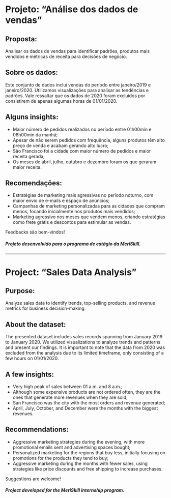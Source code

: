 # Projeto: “Análise dos dados de vendas”

## Proposta:  
Analisar os dados de vendas para identificar padrões, produtos mais vendidos e métricas de receita para decisões de negócio.

## Sobre os dados: 
Este conjunto de dados inclui vendas do período entre janeiro/2019 e janeiro/2020. Utilizamos visualizações para analisar as tendências e padrões. Vale ressaltar que os dados de 2020 foram excluídos por consistirem de apenas algumas horas de 01/01/2020.

## Alguns insights:

- Maior número de pedidos realizados no período entre 01h00min e 08h00min da manhã;
- Apesar de não serem pedidos com frequência, alguns produtos têm alto preço de venda e acabam gerando alto lucro;
- São Francisco foi a cidade com maior número de pedidos e maior receita gerada;
- Os meses de abril, julho, outubro e dezembro foram os que geraram maior receita.

## Recomendações:

- Estratégias de marketing mais agressivas no período noturno, com maior envio de e-mails e espaço de anúncios;
- Campanhas de marketing personalizadas para as cidades que compram menos, focando inicialmente nos produtos mais vendidos;
- Marketing agressivo nos meses que vendem menos, criando estratégias como frete grátis e descontos para estimular as vendas.

Feedbacks são bem-vindos!
##### *Projeto desenvolvido para o programa de estágio da MeriSkill.*

*******************************************

# Project: “Sales Data Analysis”

## Purpose:  
Analyze sales data to identify trends, top-selling products, and revenue metrics for business decision-making.

## About the dataset:  
The presented dataset includes sales records spanning from January 2019 to January 2020. We utilized visualizations to analyze trends and patterns and present our findings. It is important to note that the data from 2020 was excluded from the analysis due to its limited timeframe, only consisting of a few hours on 01/01/2020.

## A few insights:

- Very high peak of sales between 01 a.m. and 8 a.m.;
- Although some expensive products are not ordered often, they are the ones that generate more revenues when they are sold;
- San Francisco was the city with the most orders and revenue generated;
- April, July, October, and December were the months with the biggest revenues.

## Recommendations:

- Aggressive marketing strategies during the evening, with more promotional emails sent and advertising spaces bought;
- Personalized marketing for the regions that buy less, initially focusing on promotions for the products they tend to buy;
- Aggressive marketing during the months with fewer sales, using strategies like price discounts and free shipping to increase purchases.

Suggestions are welcome!

##### *Project developed for the MeriSkill internship program.*
